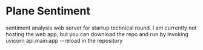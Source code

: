 # Plane Sentiment
sentiment analysis web server for startup technical round. I am currently not hosting the web app, but you can download the repo and run by invoking
uvicorn api.main:app --reload
in the repository
